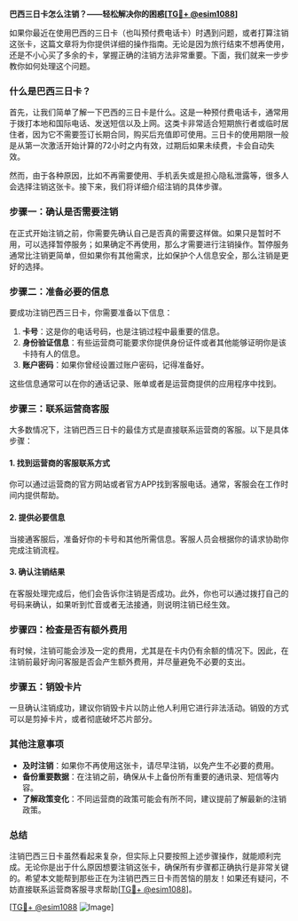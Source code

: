 **巴西三日卡怎么注销？——轻松解决你的困惑[[TG💪+ @esim1088](https://t.me/s/esim1088)]**

如果你最近在使用巴西的三日卡（也叫预付费电话卡）时遇到问题，或者打算注销这张卡，这篇文章将为你提供详细的操作指南。无论是因为旅行结束不想再使用，还是不小心买了多余的卡，掌握正确的注销方法非常重要。下面，我们就来一步步教你如何处理这个问题。

### 什么是巴西三日卡？

首先，让我们简单了解一下巴西的三日卡是什么。这是一种预付费电话卡，通常用于拨打本地和国际电话、发送短信以及上网。这类卡非常适合短期旅行者或临时居住者，因为它不需要签订长期合同，购买后充值即可使用。三日卡的使用期限一般是从第一次激活开始计算的72小时之内有效，过期后如果未续费，卡会自动失效。

然而，由于各种原因，比如不再需要使用、手机丢失或是担心隐私泄露等，很多人会选择注销这张卡。接下来，我们将详细介绍注销的具体步骤。

### 步骤一：确认是否需要注销

在正式开始注销之前，你需要先确认自己是否真的需要这样做。如果只是暂时不用，可以选择暂停服务；如果确定不再使用，那么才需要进行注销操作。暂停服务通常比注销更简单，但如果你有其他需求，比如保护个人信息安全，那么注销是更好的选择。

### 步骤二：准备必要的信息

要成功注销巴西三日卡，你需要准备以下信息：

1. **卡号**：这是你的电话号码，也是注销过程中最重要的信息。
2. **身份验证信息**：有些运营商可能要求你提供身份证件或者其他能够证明你是该卡持有人的信息。
3. **账户密码**：如果你曾经设置过账户密码，记得准备好。

这些信息通常可以在你的通话记录、账单或者是运营商提供的应用程序中找到。

### 步骤三：联系运营商客服

大多数情况下，注销巴西三日卡的最佳方式是直接联系运营商的客服。以下是具体步骤：

#### 1. 找到运营商的客服联系方式
你可以通过运营商的官方网站或者官方APP找到客服电话。通常，客服会在工作时间内提供帮助。

#### 2. 提供必要信息
当接通客服后，准备好你的卡号和其他所需信息。客服人员会根据你的请求协助你完成注销流程。

#### 3. 确认注销结果
在客服处理完成后，他们会告诉你注销是否成功。此外，你也可以通过拨打自己的号码来确认，如果听到忙音或者无法接通，则说明注销已经生效。

### 步骤四：检查是否有额外费用

有时候，注销可能会涉及一定的费用，尤其是在卡内仍有余额的情况下。因此，在注销前最好询问客服是否会产生额外费用，并尽量避免不必要的支出。

### 步骤五：销毁卡片

一旦确认注销成功，建议你销毁卡片以防止他人利用它进行非法活动。销毁的方式可以是剪掉卡片，或者彻底破坏芯片部分。

### 其他注意事项

- **及时注销**：如果你不再使用这张卡，请尽早注销，以免产生不必要的费用。
- **备份重要数据**：在注销之前，确保从卡上备份所有重要的通讯录、短信等内容。
- **了解政策变化**：不同运营商的政策可能会有所不同，建议提前了解最新的注销政策。

### 总结

注销巴西三日卡虽然看起来复杂，但实际上只要按照上述步骤操作，就能顺利完成。无论你是出于什么原因想要注销这张卡，确保所有步骤都正确执行是非常关键的。希望本文能帮到那些正在为注销巴西三日卡而苦恼的朋友！如果还有疑问，不妨直接联系运营商客服寻求帮助[[TG💪+ @esim1088](https://t.me/s/esim1088)]。

[[TG💪+ @esim1088](https://t.me/s/esim1088) ![Image](https://i.postimg.cc/4NQfJmqS/Snipaste-2025-05-13-00-14-12.png)]